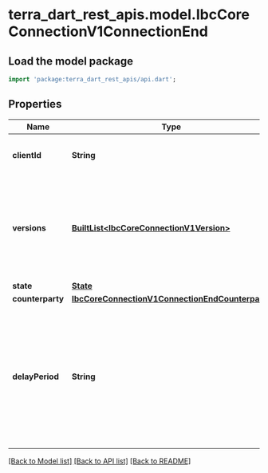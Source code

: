 # terra_dart_rest_apis.model.IbcCoreConnectionV1ConnectionEnd

## Load the model package
```dart
import 'package:terra_dart_rest_apis/api.dart';
```

## Properties
Name | Type | Description | Notes
------------ | ------------- | ------------- | -------------
**clientId** | **String** | client associated with this connection. | [optional] 
**versions** | [**BuiltList&lt;IbcCoreConnectionV1Version&gt;**](IbcCoreConnectionV1Version.md) | IBC version which can be utilised to determine encodings or protocols for channels or packets utilising this connection. | [optional] 
**state** | [**State**](State.md) |  | [optional] 
**counterparty** | [**IbcCoreConnectionV1ConnectionEndCounterparty**](IbcCoreConnectionV1ConnectionEndCounterparty.md) |  | [optional] 
**delayPeriod** | **String** | delay period that must pass before a consensus state can be used for packet-verification NOTE: delay period logic is only implemented by some clients. | [optional] 

[[Back to Model list]](../README.md#documentation-for-models) [[Back to API list]](../README.md#documentation-for-api-endpoints) [[Back to README]](../README.md)


